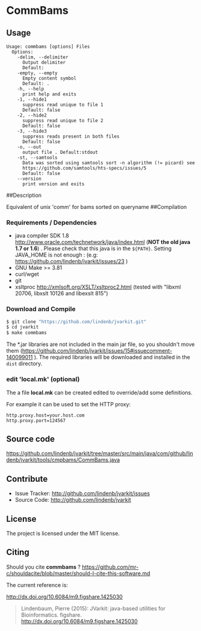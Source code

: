 # CommBams


## Usage

```
Usage: commbams [options] Files
  Options:
    -delim, --delimiter
      Output delimiter
      Default: 	
    -empty, --empty
      Empty content symbol
      Default: .
    -h, --help
      print help and exits
    -1, --hide1
      suppress read unique to file 1
      Default: false
    -2, --hide2
      suppress read unique to file 2
      Default: false
    -3, --hide3
      suppress reads present in both files
      Default: false
    -o, --out
      output file . Default:stdout
    -st, --samtools
      Data was sorted using samtools sort -n algorithm (!= picard) see 
      https://github.com/samtools/hts-specs/issues/5 
      Default: false
    --version
      print version and exits

```


##Description

Equivalent of unix 'comm' for bams sorted on queryname
##Compilation

### Requirements / Dependencies

* java compiler SDK 1.8 http://www.oracle.com/technetwork/java/index.html (**NOT the old java 1.7 or 1.6**) . Please check that this java is in the `${PATH}`. Setting JAVA_HOME is not enough : (e.g: https://github.com/lindenb/jvarkit/issues/23 )
* GNU Make >= 3.81
* curl/wget
* git
* xsltproc http://xmlsoft.org/XSLT/xsltproc2.html (tested with "libxml 20706, libxslt 10126 and libexslt 815")


### Download and Compile

```bash
$ git clone "https://github.com/lindenb/jvarkit.git"
$ cd jvarkit
$ make commbams
```

The *.jar libraries are not included in the main jar file, so you shouldn't move them (https://github.com/lindenb/jvarkit/issues/15#issuecomment-140099011 ).
The required libraries will be downloaded and installed in the `dist` directory.

### edit 'local.mk' (optional)

The a file **local.mk** can be created edited to override/add some definitions.

For example it can be used to set the HTTP proxy:

```
http.proxy.host=your.host.com
http.proxy.port=124567
```
## Source code 

https://github.com/lindenb/jvarkit/tree/master/src/main/java/com/github/lindenb/jvarkit/tools/cmpbams/CommBams.java

## Contribute

- Issue Tracker: http://github.com/lindenb/jvarkit/issues
- Source Code: http://github.com/lindenb/jvarkit

## License

The project is licensed under the MIT license.

## Citing

Should you cite **commbams** ? https://github.com/mr-c/shouldacite/blob/master/should-I-cite-this-software.md

The current reference is:

http://dx.doi.org/10.6084/m9.figshare.1425030

> Lindenbaum, Pierre (2015): JVarkit: java-based utilities for Bioinformatics. figshare.
> http://dx.doi.org/10.6084/m9.figshare.1425030

 

